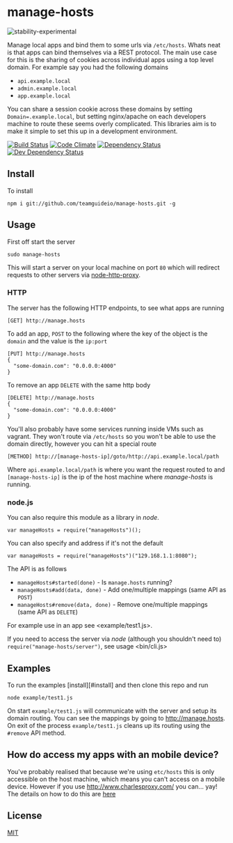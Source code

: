 # manage-hosts
![stability-experimental](https://img.shields.io/badge/stability-experimental-orange.svg)

Manage local apps and bind them to some urls via `/etc/hosts`. Whats neat is that apps can bind themselves via a REST protocol. The main use case for this is the sharing of cookies across individual apps using a top level domain. For example say you had the following domains

 * `api.example.local`
 * `admin.example.local`
 * `app.example.local`

You can share a session cookie across these domains by setting `Domain=.example.local`, but setting nginx/apache on each developers machine to route these seems overly complicated. This libraries aim is to make it simple to set this up in a development environment.

[![Build Status](https://travis-ci.org/teamguideio/manage-hosts.svg?branch=master)](https://travis-ci.org/teamguideio/manage-hosts)
[![Code Climate](https://codeclimate.com/github/teamguideio/manage-hosts/badges/gpa.svg)](https://codeclimate.com/github/teamguideio/manage-hosts) 
[![Dependency Status](https://david-dm.org/teamguideio/manage-hosts.svg)](https://david-dm.org/teamguideio/manage-hosts)
[![Dev Dependency Status](https://david-dm.org/teamguideio/manage-hosts/dev-status.svg)](https://david-dm.org/teamguideio/manage-hosts#info=devDependencies)


## Install
To install

    npm i git://github.com/teamguideio/manage-hosts.git -g


## Usage
First off start the server

    sudo manage-hosts

This will start a server on your local machine on port `80` which will redirect requests to other servers via [node-http-proxy](https://github.com/nodejitsu/node-http-proxy).


### HTTP
The server has the following HTTP endpoints, to see what apps are running

    [GET] http://manage.hosts

To add an app, `POST` to the following where the key of the object is the `domain` and the value is the `ip:port`

    [PUT] http://manage.hosts
    {
      "some-domain.com": "0.0.0.0:4000"
    }

To remove an app `DELETE` with the same http body

    [DELETE] http://manage.hosts
    {
      "some-domain.com": "0.0.0.0:4000"
    }

You'll also probably have some services running inside VMs such as vagrant. They won't route via `/etc/hosts` so you won't be able to use the domain directly, however you can hit a special route

    [METHOD] http://[manage-hosts-ip]/goto/http://api.example.local/path

Where `api.example.local/path` is where you want the request routed to and `[manage-hosts-ip]` is the ip of the host machine where _manage-hosts_ is running.


### node.js
You can also require this module as a library in _node_.

    var manageHosts = require("manageHosts")();

You can also specify and address if it's not the default

    var manageHosts = require("manageHosts")("129.168.1.1:8080");

The API is as follows

 * `manageHosts#started(done)` - Is `manage.hosts` running?
 * `manageHosts#add(data, done)` - Add one/multiple mappings (same API as `POST`)
 * `manageHosts#remove(data, done)` - Remove one/multiple mappings (same API as `DELETE`)

For example use in an app see <example/test1.js>.

If you need to access the server via _node_ (although you shouldn't need to) `require("manage-hosts/server")`, see usage <bin/cli.js>


## Examples
To run the examples [install][#install] and then clone this repo and run

    node example/test1.js

On start `example/test1.js` will communicate with the server and setup its domain routing. You can see the mappings by going to <http://manage.hosts>. On exit of the process `example/test1.js` cleans up its routing using the `#remove` API method.


## How do access my apps with an mobile device?
You've probably realised that because we're using `etc/hosts` this is only accessible on the host machine, which means you can't access on a mobile device. However if you use <http://www.charlesproxy.com/> you can... yay! The details on how to do this are [here](http://www.charlesproxy.com/documentation/faqs/using-charles-from-an-iphone/)


## License
[MIT](LICENSE)
